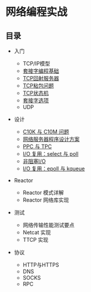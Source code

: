 # 网络编程实战

## 目录

* 入门
  * TCP/IP模型
  * [套接字编程基础](./doc/1_1_get_started_socket_programming.md)
  * [TCP回射服务器](./doc/1_2_tcp_echo_server.md)
  * [TCP粘包问题](./doc/1_3_tcp_stick_package.md)
  * [TCP状态机](./doc/1_4_tcp_state_machine.md)
  * [套接字选项](./doc/1_5_scoket_options.md)
  * UDP

* 设计
  * [C10K 与 C10M 问题](./dock/2_0_the_c10k_and_c10m_problem.md)
  * [网络服务器程序设计方案](./doc/2_1_network_server_design.md)
  * [PPC 与 TPC](./doc/2_2_ppc_and_tpc.md)
  * [I/O 复用：select 与 poll](./doc/2_3_io_multiplexing_select_and_poll.md)
  * [非阻塞I/O](./doc/2_4_non_blocking_io.md)
  * [I/O 复用：epoll 与 kqueue](./doc/2_5_io_multiplexing_epol_and_kqueue.md)

* Reactor
  * Reactor 模式详解
  * Reactor 网络库实现

* 测试
  * 网络传输性能测试要点
  * Netcat 实现
  * TTCP 实现

* 协议
  * HTTP与HTTPS
  * DNS
  * SOCKS
  * RPC